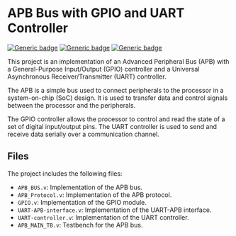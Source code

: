 # APB Bus with GPIO and UART Controller
[![Generic badge](https://img.shields.io/badge/verilog-1.0.0-red.svg)](https://shields.io/)
[![Generic badge](https://img.shields.io/badge/license-MIT-blue.svg)](https://shields.io/)
[![Generic badge](https://img.shields.io/badge/author-David%20Ayman-orange.svg)](https://shields.io/)


This project is an implementation of an Advanced Peripheral Bus (APB) with a General-Purpose Input/Output (GPIO) controller and a Universal Asynchronous Receiver/Transmitter (UART) controller.

The APB is a simple bus used to connect peripherals to the processor in a system-on-chip (SoC) design. It is used to transfer data and control signals between the processor and the peripherals.

The GPIO controller allows the processor to control and read the state of a set of digital input/output pins. The UART controller is used to send and receive data serially over a communication channel.


## Files
The project includes the following files:

- `APB_BUS.v`: Implementation of the APB bus.
- `APB_Protocol.v`: Implementation of the APB protocol.
- `GPIO.v`: Implementation of the GPIO module.
- `UART-APB-interface.v`: Implementation of the UART-APB interface.
- `UART-controller.v`: Implementation of the UART controller.
- `APB_MAIN_TB.v`: Testbench for the APB bus.

